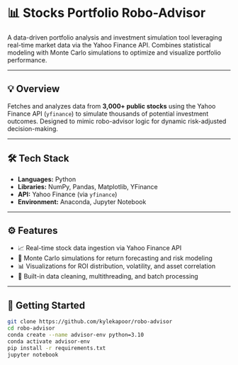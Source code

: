 # 📊 Stocks Portfolio Robo-Advisor

A data-driven portfolio analysis and investment simulation tool leveraging real-time market data via the Yahoo Finance API. Combines statistical modeling with Monte Carlo simulations to optimize and visualize portfolio performance.

---

## 💡 Overview

Fetches and analyzes data from **3,000+ public stocks** using the Yahoo Finance API (`yfinance`) to simulate thousands of potential investment outcomes. Designed to mimic robo-advisor logic for dynamic risk-adjusted decision-making.

---

## 🛠️ Tech Stack

- **Languages:** Python  
- **Libraries:** NumPy, Pandas, Matplotlib, YFinance  
- **API:** Yahoo Finance (via `yfinance`)  
- **Environment:** Anaconda, Jupyter Notebook  

---

## ⚙️ Features

- 📈 Real-time stock data ingestion via Yahoo Finance API  
- 🎲 Monte Carlo simulations for return forecasting and risk modeling  
- 📊 Visualizations for ROI distribution, volatility, and asset correlation  
- 🧼 Built-in data cleaning, multithreading, and batch processing  

---

## 🚀 Getting Started

```bash
git clone https://github.com/kylekapoor/robo-advisor
cd robo-advisor
conda create --name advisor-env python=3.10
conda activate advisor-env
pip install -r requirements.txt
jupyter notebook
